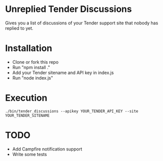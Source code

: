 Unreplied Tender Discussions
============================

Gives you a list of discussions of your Tender support site that nobody has replied to yet.


# Installation

* Clone or fork this repo
* Run "npm install ."
* Add your Tender sitename and API key in index.js
* Run "node index.js"

# Execution

```
./bin/tender_discussions --apikey YOUR_TENDER_API_KEY --site YOUR_TENDER_SITENAME
```

# TODO

* Add Campfire notification support
* Write some tests
